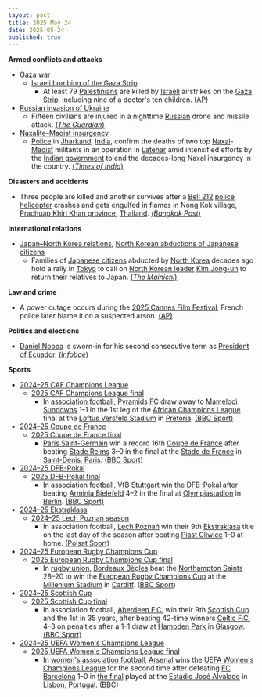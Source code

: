 ```yaml
---
layout: post
title: 2025 May 24
date: 2025-05-24
published: true
---
```



**Armed conflicts and attacks**

* [Gaza war](https://en.wikipedia.org/wiki/Gaza_war "Gaza war")
  + [Israeli bombing of the Gaza Strip](https://en.wikipedia.org/wiki/Israeli_bombing_of_the_Gaza_Strip "Israeli bombing of the Gaza Strip")
    - At least 79 [Palestinians](https://en.wikipedia.org/wiki/Palestinians "Palestinians") are killed by [Israeli](https://en.wikipedia.org/wiki/Israel "Israel") airstrikes on the [Gaza Strip](https://en.wikipedia.org/wiki/Gaza_Strip "Gaza Strip"), including nine of a doctor's ten children. [(AP)](https://apnews.com/article/gaza-israel-palestinians-war-news-8c3fe634bd81986249a235ad53a9044c)
* [Russian invasion of Ukraine](https://en.wikipedia.org/wiki/Russian_invasion_of_Ukraine "Russian invasion of Ukraine")
  + Fifteen civilians are injured in a nighttime [Russian](https://en.wikipedia.org/wiki/Russia "Russia") drone and missile attack. [(*The Guardian*)](https://www.theguardian.com/world/2025/may/24/russia-drone-attack-kyiv-ukraine-war)
* [Naxalite–Maoist insurgency](https://en.wikipedia.org/wiki/Naxalite%E2%80%93Maoist_insurgency "Naxalite–Maoist insurgency")
  + [Police](https://en.wikipedia.org/wiki/Jharkhand_Police "Jharkhand Police") in [Jharkand](https://en.wikipedia.org/wiki/Jharkand "Jharkand"), [India](https://en.wikipedia.org/wiki/India "India"), confirm the deaths of two top [Naxal](https://en.wikipedia.org/wiki/Naxalism "Naxalism")-[Maoist](https://en.wikipedia.org/wiki/Maoist "Maoist") militants in an operation in [Latehar](https://en.wikipedia.org/wiki/Latehar "Latehar") amid intensified efforts by the [Indian government](https://en.wikipedia.org/wiki/Indian_government "Indian government") to end the decades-long Naxal insurgency in the country. [(*Times of India*)](https://timesofindia.indiatimes.com/india/two-top-jjmp-naxals-killed-in-encounter-in-jharkhands-latehar/articleshow/121380268.cms)

**Disasters and accidents**

* Three people are killed and another survives after a [Bell 212](https://en.wikipedia.org/wiki/Bell_212 "Bell 212") [police helicopter](https://en.wikipedia.org/wiki/Police_helicopter "Police helicopter") crashes and gets engulfed in flames in Nong Kok village, [Prachuap Khiri Khan province](https://en.wikipedia.org/wiki/Prachuap_Khiri_Khan_province "Prachuap Khiri Khan province"), [Thailand](https://en.wikipedia.org/wiki/Thailand "Thailand"). [(*Bangkok Post*)](https://www.bangkokpost.com/thailand/general/3033356/3-killed-in-police-helicopter-crash-in-prachuap-khiri-khan)

**International relations**

* [Japan–North Korea relations](https://en.wikipedia.org/wiki/Japan%E2%80%93North_Korea_relations "Japan–North Korea relations"), [North Korean abductions of Japanese citizens](https://en.wikipedia.org/wiki/North_Korean_abductions_of_Japanese_citizens "North Korean abductions of Japanese citizens")
  + Families of [Japanese citizens](https://en.wikipedia.org/wiki/Japanese_people "Japanese people") abducted by [North Korea](https://en.wikipedia.org/wiki/North_Korea "North Korea") decades ago hold a rally in [Tokyo](https://en.wikipedia.org/wiki/Tokyo "Tokyo") to call on [North Korean leader](https://en.wikipedia.org/wiki/North_Korean_leader "North Korean leader") [Kim Jong-un](https://en.wikipedia.org/wiki/Kim_Jong-un "Kim Jong-un") to return their relatives to Japan. [(*The Mainichi*)](https://mainichi.jp/english/articles/20250524/p2g/00m/0na/044000c)

**Law and crime**

* A power outage occurs during the [2025 Cannes Film Festival](https://en.wikipedia.org/wiki/2025_Cannes_Film_Festival "2025 Cannes Film Festival"); French police later blame it on a suspected arson. [(AP)](https://apnews.com/article/cannes-film-power-outage-france-1747c2b19ae0eb92e5d7a6b21accdf68)

**Politics and elections**

* [Daniel Noboa](https://en.wikipedia.org/wiki/Daniel_Noboa "Daniel Noboa") is sworn-in for his second consecutive term as [President of Ecuador](https://en.wikipedia.org/wiki/President_of_Ecuador "President of Ecuador"). [(*Infobae*)](https://www.infobae.com/america/agencias/2025/05/24/daniel-noboa-toma-posesion-de-un-nuevo-mandato-como-presidente-de-ecuador/)

**Sports**

* [2024–25 CAF Champions League](https://en.wikipedia.org/wiki/2024%E2%80%9325_CAF_Champions_League "2024–25 CAF Champions League")
  + [2025 CAF Champions League final](https://en.wikipedia.org/wiki/2025_CAF_Champions_League_final "2025 CAF Champions League final")
    - In [association football](https://en.wikipedia.org/wiki/Association_football "Association football"), [Pyramids FC](https://en.wikipedia.org/wiki/Pyramids_FC "Pyramids FC") draw away to [Mamelodi Sundowns](https://en.wikipedia.org/wiki/Mamelodi_Sundowns "Mamelodi Sundowns") 1–1 in the 1st leg of the [African Champions League](https://en.wikipedia.org/wiki/African_Champions_League "African Champions League") final at the [Loftus Versfeld Stadium](https://en.wikipedia.org/wiki/Loftus_Versfeld_Stadium "Loftus Versfeld Stadium") in [Pretoria](https://en.wikipedia.org/wiki/Pretoria "Pretoria"). [(BBC Sport)](https://www.bbc.com/sport/football/articles/cn05z030e26o)
* [2024–25 Coupe de France](https://en.wikipedia.org/wiki/2024%E2%80%9325_Coupe_de_France "2024–25 Coupe de France")
  + [2025 Coupe de France final](https://en.wikipedia.org/wiki/2025_Coupe_de_France_final "2025 Coupe de France final")
    - [Paris Saint-Germain](https://en.wikipedia.org/wiki/Paris_Saint-Germain_F.C. "Paris Saint-Germain F.C.") win a record 16th [Coupe de France](https://en.wikipedia.org/wiki/Coupe_de_France "Coupe de France") after beating [Stade Reims](https://en.wikipedia.org/wiki/Stade_Reims "Stade Reims") 3–0 in the final at the [Stade de France](https://en.wikipedia.org/wiki/Stade_de_France "Stade de France") in [Saint-Denis](https://en.wikipedia.org/wiki/Saint-Denis%2C_Seine-Saint-Denis "Saint-Denis, Seine-Saint-Denis"), [Paris](https://en.wikipedia.org/wiki/Paris "Paris"). [(BBC Sport)](https://www.bbc.com/sport/football/live/cn8z037rrrlt)
* [2024–25 DFB-Pokal](https://en.wikipedia.org/wiki/2024%E2%80%9325_DFB-Pokal "2024–25 DFB-Pokal")
  + [2025 DFB-Pokal final](https://en.wikipedia.org/wiki/2025_DFB-Pokal_final "2025 DFB-Pokal final")
    - In association football, [VfB Stuttgart](https://en.wikipedia.org/wiki/VfB_Stuttgart "VfB Stuttgart") win the [DFB-Pokal](https://en.wikipedia.org/wiki/DFB-Pokal "DFB-Pokal") after beating [Arminia Bielefeld](https://en.wikipedia.org/wiki/Arminia_Bielefeld "Arminia Bielefeld") 4–2 in the final at [Olympiastadion](https://en.wikipedia.org/wiki/Olympiastadion_%28Berlin%29 "Olympiastadion (Berlin)") in [Berlin](https://en.wikipedia.org/wiki/Berlin "Berlin"). [(BBC Sport)](https://www.bbc.com/sport/football/live/c4g2rn799vet)
* [2024–25 Ekstraklasa](https://en.wikipedia.org/wiki/2024%E2%80%9325_Ekstraklasa "2024–25 Ekstraklasa")
  + [2024–25 Lech Poznań season](https://en.wikipedia.org/wiki/2024%E2%80%9325_Lech_Pozna%C5%84_season "2024–25 Lech Poznań season")
    - In association football, [Lech Poznań](https://en.wikipedia.org/wiki/Lech_Pozna%C5%84 "Lech Poznań") win their 9th [Ekstraklasa](https://en.wikipedia.org/wiki/Ekstraklasa "Ekstraklasa") title on the last day of the season after beating [Piast Gliwice](https://en.wikipedia.org/wiki/Piast_Gliwice "Piast Gliwice") 1–0 at home. [(Polsat Sport)](https://www.polsatsport.pl/wiadomosc/2025-05-24/lech-poznan-mistrze-polski/)
* [2024–25 European Rugby Champions Cup](https://en.wikipedia.org/wiki/2024%E2%80%9325_European_Rugby_Champions_Cup "2024–25 European Rugby Champions Cup")
  + [2025 European Rugby Champions Cup final](https://en.wikipedia.org/wiki/2025_European_Rugby_Champions_Cup_final "2025 European Rugby Champions Cup final")
    - In [rugby union](https://en.wikipedia.org/wiki/Rugby_union "Rugby union"), [Bordeaux Bègles](https://en.wikipedia.org/wiki/Bordeaux_B%C3%A8gles "Bordeaux Bègles") beat the [Northampton Saints](https://en.wikipedia.org/wiki/Northampton_Saints "Northampton Saints") 28–20 to win the [European Rugby Champions Cup](https://en.wikipedia.org/wiki/European_Rugby_Champions_Cup "European Rugby Champions Cup") at the [Millenium Stadium](https://en.wikipedia.org/wiki/Millenium_Stadium "Millenium Stadium") in [Cardiff](https://en.wikipedia.org/wiki/Cardiff "Cardiff"). ([BBC Sport](https://www.bbc.com/sport/rugby-union/articles/c9vgd008jppo))
* [2024–25 Scottish Cup](https://en.wikipedia.org/wiki/2024%E2%80%9325_Scottish_Cup "2024–25 Scottish Cup")
  + [2025 Scottish Cup final](https://en.wikipedia.org/wiki/2025_Scottish_Cup_final "2025 Scottish Cup final")
    - In association football, [Aberdeen F.C.](https://en.wikipedia.org/wiki/Aberdeen_F.C. "Aberdeen F.C.") win their 9th [Scottish Cup](https://en.wikipedia.org/wiki/Scottish_Cup "Scottish Cup") and the 1st in 35 years, after beating 42-time winners [Celtic F.C.](https://en.wikipedia.org/wiki/Celtic_F.C. "Celtic F.C.") 4–3 on penalties after a 1–1 draw at [Hampden Park](https://en.wikipedia.org/wiki/Hampden_Park "Hampden Park") in [Glasgow](https://en.wikipedia.org/wiki/Glasgow "Glasgow"). [(BBC Sport)](https://www.bbc.com/sport/football/live/c2kqvl8g1x1t)
* [2024–25 UEFA Women's Champions League](https://en.wikipedia.org/wiki/2024%E2%80%9325_UEFA_Women%27s_Champions_League "2024–25 UEFA Women's Champions League")
  + [2025 UEFA Women's Champions League final](https://en.wikipedia.org/wiki/2025_UEFA_Women%27s_Champions_League_final "2025 UEFA Women's Champions League final")
    - In [women's association football](https://en.wikipedia.org/wiki/Women%27s_association_football "Women's association football"), [Arsenal](https://en.wikipedia.org/wiki/Arsenal_W.F.C. "Arsenal W.F.C.") wins the [UEFA Women's Champions League](https://en.wikipedia.org/wiki/UEFA_Women%27s_Champions_League "UEFA Women's Champions League") for the second time after defeating [FC Barcelona](https://en.wikipedia.org/wiki/FC_Barcelona_Femen%C3%AD "FC Barcelona Femení") 1–0 in [the final](https://en.wikipedia.org/wiki/2025_UEFA_Women%27s_Champions_League_final "2025 UEFA Women's Champions League final") played at the [Estádio José Alvalade](https://en.wikipedia.org/wiki/Est%C3%A1dio_Jos%C3%A9_Alvalade "Estádio José Alvalade") in [Lisbon](https://en.wikipedia.org/wiki/Lisbon "Lisbon"), [Portugal](https://en.wikipedia.org/wiki/Portugal "Portugal"). [(BBC)](https://www.bbc.com/sport/football/live/cy750rjxyy2t)
